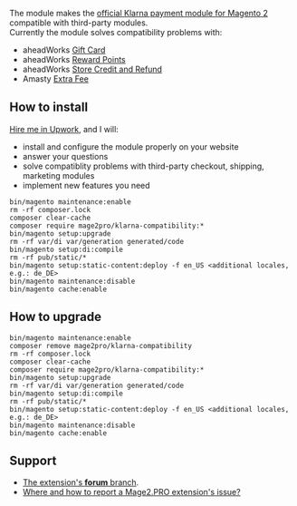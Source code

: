 The module makes the [official Klarna payment module for Magento 2](https://docs.magento.com/m2/ce/user_guide/payment/klarna.html) compatible with third-party modules.  
Currently the module solves compatibility problems with: 
- aheadWorks [Gift Card](https://ecommerce.aheadworks.com/magento-2-extensions/gift-card)
- aheadWorks [Reward Points](https://ecommerce.aheadworks.com/magento-2-extensions/points-and-rewards)
- aheadWorks [Store Credit and Refund](https://ecommerce.aheadworks.com/magento-2-extensions/store-credit)
- Amasty [Extra Fee](https://amasty.com/extra-fee-for-magento-2.html)

## How to install
[Hire me in Upwork](https://www.upwork.com/fl/mage2pro), and I will: 
- install and configure the module properly on your website
- answer your questions
- solve compatiblity problems with third-party checkout, shipping, marketing modules
- implement new features you need 

```
bin/magento maintenance:enable
rm -rf composer.lock
composer clear-cache
composer require mage2pro/klarna-compatibility:*
bin/magento setup:upgrade
rm -rf var/di var/generation generated/code
bin/magento setup:di:compile
rm -rf pub/static/*
bin/magento setup:static-content:deploy -f en_US <additional locales, e.g.: de_DE>
bin/magento maintenance:disable
bin/magento cache:enable
```

## How to upgrade
```
bin/magento maintenance:enable
composer remove mage2pro/klarna-compatibility
rm -rf composer.lock
composer clear-cache
composer require mage2pro/klarna-compatibility:*
bin/magento setup:upgrade
rm -rf var/di var/generation generated/code
bin/magento setup:di:compile
rm -rf pub/static/*
bin/magento setup:static-content:deploy -f en_US <additional locales, e.g.: de_DE>
bin/magento maintenance:disable
bin/magento cache:enable
```

## Support
- [The extension's **forum** branch](https://mage2.pro/c/extensions/klarna-compatibility).
- [Where and how to report a Mage2.PRO extension's issue?](https://mage2.pro/t/2034)